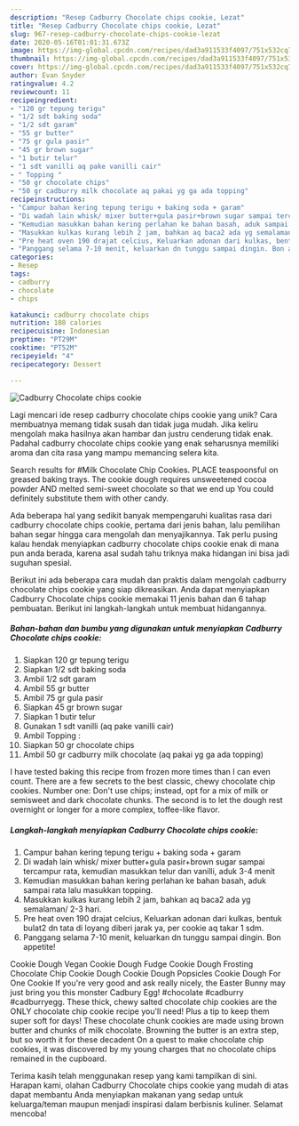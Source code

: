 ```yaml
---
description: "Resep Cadburry Chocolate chips cookie, Lezat"
title: "Resep Cadburry Chocolate chips cookie, Lezat"
slug: 967-resep-cadburry-chocolate-chips-cookie-lezat
date: 2020-05-16T01:01:31.673Z
image: https://img-global.cpcdn.com/recipes/dad3a911533f4097/751x532cq70/cadburry-chocolate-chips-cookie-foto-resep-utama.jpg
thumbnail: https://img-global.cpcdn.com/recipes/dad3a911533f4097/751x532cq70/cadburry-chocolate-chips-cookie-foto-resep-utama.jpg
cover: https://img-global.cpcdn.com/recipes/dad3a911533f4097/751x532cq70/cadburry-chocolate-chips-cookie-foto-resep-utama.jpg
author: Evan Snyder
ratingvalue: 4.2
reviewcount: 11
recipeingredient:
- "120 gr tepung terigu"
- "1/2 sdt baking soda"
- "1/2 sdt garam"
- "55 gr butter"
- "75 gr gula pasir"
- "45 gr brown sugar"
- "1 butir telur"
- "1 sdt vanilli aq pake vanilli cair"
- " Topping "
- "50 gr chocolate chips"
- "50 gr cadburry milk chocolate aq pakai yg ga ada topping"
recipeinstructions:
- "Campur bahan kering tepung terigu + baking soda + garam"
- "Di wadah lain whisk/ mixer butter+gula pasir+brown sugar sampai tercampur rata, kemudian masukkan telur dan vanilli, aduk 3-4 menit"
- "Kemudian masukkan bahan kering perlahan ke bahan basah, aduk sampai rata lalu masukkan topping."
- "Masukkan kulkas kurang lebih 2 jam, bahkan aq baca2 ada yg semalaman/ 2-3 hari."
- "Pre heat oven 190 drajat celcius, Keluarkan adonan dari kulkas, bentuk bulat2 dn tata di loyang diberi jarak ya, per cookie aq takar 1 sdm."
- "Panggang selama 7-10 menit, keluarkan dn tunggu sampai dingin. Bon appetite!"
categories:
- Resep
tags:
- cadburry
- chocolate
- chips

katakunci: cadburry chocolate chips 
nutrition: 108 calories
recipecuisine: Indonesian
preptime: "PT29M"
cooktime: "PT52M"
recipeyield: "4"
recipecategory: Dessert

---
```



![Cadburry Chocolate chips cookie](https://img-global.cpcdn.com/recipes/dad3a911533f4097/751x532cq70/cadburry-chocolate-chips-cookie-foto-resep-utama.jpg)

Lagi mencari ide resep cadburry chocolate chips cookie yang unik? Cara membuatnya memang tidak susah dan tidak juga mudah. Jika keliru mengolah maka hasilnya akan hambar dan justru cenderung tidak enak. Padahal cadburry chocolate chips cookie yang enak seharusnya memiliki aroma dan cita rasa yang mampu memancing selera kita.

Search results for #Milk Chocolate Chip Cookies. PLACE teaspoonsful on greased baking trays. The cookie dough requires unsweetened cocoa powder AND melted semi-sweet chocolate so that we end up You could definitely substitute them with other candy.

Ada beberapa hal yang sedikit banyak mempengaruhi kualitas rasa dari cadburry chocolate chips cookie, pertama dari jenis bahan, lalu pemilihan bahan segar hingga cara mengolah dan menyajikannya. Tak perlu pusing kalau hendak menyiapkan cadburry chocolate chips cookie enak di mana pun anda berada, karena asal sudah tahu triknya maka hidangan ini bisa jadi suguhan spesial.


Berikut ini ada beberapa cara mudah dan praktis dalam mengolah cadburry chocolate chips cookie yang siap dikreasikan. Anda dapat menyiapkan Cadburry Chocolate chips cookie memakai 11 jenis bahan dan 6 tahap pembuatan. Berikut ini langkah-langkah untuk membuat hidangannya.

<!--inarticleads1-->

##### Bahan-bahan dan bumbu yang digunakan untuk menyiapkan Cadburry Chocolate chips cookie:

1. Siapkan 120 gr tepung terigu
1. Siapkan 1/2 sdt baking soda
1. Ambil 1/2 sdt garam
1. Ambil 55 gr butter
1. Ambil 75 gr gula pasir
1. Siapkan 45 gr brown sugar
1. Siapkan 1 butir telur
1. Gunakan 1 sdt vanilli (aq pake vanilli cair)
1. Ambil  Topping :
1. Siapkan 50 gr chocolate chips
1. Ambil 50 gr cadburry milk chocolate (aq pakai yg ga ada topping)


I have tested baking this recipe from frozen more times than I can even count. There are a few secrets to the best classic, chewy chocolate chip cookies. Number one: Don&#39;t use chips; instead, opt for a mix of milk or semisweet and dark chocolate chunks. The second is to let the dough rest overnight or longer for a more complex, toffee-like flavor. 

<!--inarticleads2-->

##### Langkah-langkah menyiapkan Cadburry Chocolate chips cookie:

1. Campur bahan kering tepung terigu + baking soda + garam
1. Di wadah lain whisk/ mixer butter+gula pasir+brown sugar sampai tercampur rata, kemudian masukkan telur dan vanilli, aduk 3-4 menit
1. Kemudian masukkan bahan kering perlahan ke bahan basah, aduk sampai rata lalu masukkan topping.
1. Masukkan kulkas kurang lebih 2 jam, bahkan aq baca2 ada yg semalaman/ 2-3 hari.
1. Pre heat oven 190 drajat celcius, Keluarkan adonan dari kulkas, bentuk bulat2 dn tata di loyang diberi jarak ya, per cookie aq takar 1 sdm.
1. Panggang selama 7-10 menit, keluarkan dn tunggu sampai dingin. Bon appetite!


Cookie Dough Vegan Cookie Dough Fudge Cookie Dough Frosting Chocolate Chip Cookie Dough Cookie Dough Popsicles Cookie Dough For One Cookie If you&#39;re very good and ask really nicely, the Easter Bunny may just bring you this monster Cadbury Egg! #chocolate #cadburry #cadburryegg. These thick, chewy salted chocolate chip cookies are the ONLY chocolate chip cookie recipe you&#39;ll need! Plus a tip to keep them super soft for days! These chocolate chunk cookies are made using brown butter and chunks of milk chocolate. Browning the butter is an extra step, but so worth it for these decadent On a quest to make chocolate chip cookies, it was discovered by my young charges that no chocolate chips remained in the cupboard. 

Terima kasih telah menggunakan resep yang kami tampilkan di sini. Harapan kami, olahan Cadburry Chocolate chips cookie yang mudah di atas dapat membantu Anda menyiapkan makanan yang sedap untuk keluarga/teman maupun menjadi inspirasi dalam berbisnis kuliner. Selamat mencoba!
